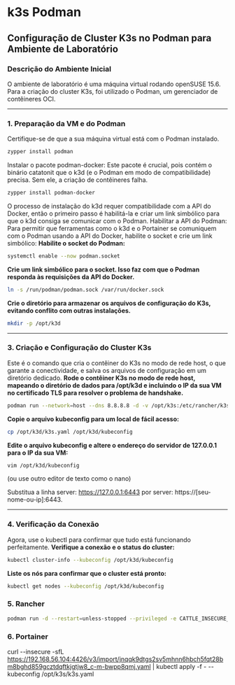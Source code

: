 # k3s Podman

## Configuração de Cluster K3s no Podman para Ambiente de Laboratório

### Descrição do Ambiente Inicial
O ambiente de laboratório é uma máquina virtual rodando openSUSE 15.6. Para a criação do cluster K3s, foi utilizado o Podman, um gerenciador de contêineres OCI.

---

### 1. Preparação da VM e do Podman
Certifique-se de que a sua máquina virtual está com o Podman instalado. 
``` Bash
zypper install podman
```

Instalar o pacote podman-docker: Este pacote é crucial, pois contém o binário catatonit que o k3d (e o Podman em modo de compatibilidade) precisa. Sem ele, a criação de contêineres falha.
``` Bash
zypper install podman-docker
```

O processo de instalação do k3d requer compatibilidade com a API do Docker, então o primeiro passo é habilitá-la e criar um link simbólico para que o k3d consiga se comunicar com o Podman. Habilitar a API do Podman: Para permitir que ferramentas como o k3d e o Portainer se comuniquem com o Podman usando a API do Docker, habilite o socket e crie um link simbólico:
**Habilite o socket do Podman:**
``` Bash
systemctl enable --now podman.socket
```

**Crie um link simbólico para o socket. Isso faz com que o Podman responda às requisições da API do Docker.**
``` Bash
ln -s /run/podman/podman.sock /var/run/docker.sock
```

**Crie o diretório para armazenar os arquivos de configuração do K3s, evitando conflito com outras instalações.**
``` Bash
mkdir -p /opt/k3d
```

---


### 3. Criação e Configuração do Cluster K3s
Este é o comando que cria o contêiner do K3s no modo de rede host, o que garante a conectividade, e salva os arquivos de configuração em um diretório dedicado.
**Rode o contêiner K3s no modo de rede host, mapeando o diretório de dados para /opt/k3d e incluindo o IP da sua VM no certificado TLS para resolver o problema de handshake.**
``` Bash
podman run --network=host --dns 8.8.8.8 -d -v /opt/k3s:/etc/rancher/k3s --privileged --name=k3s-server rancher/k3s:v1.28.1-k3s1 server --tls-san=192.168.56.104
```

**Copie o arquivo kubeconfig para um local de fácil acesso:**
``` Bash
cp /opt/k3d/k3s.yaml /opt/k3d/kubeconfig
````

**Edite o arquivo kubeconfig e altere o endereço do servidor de 127.0.0.1 para o IP da sua VM:**
``` Bash
vim /opt/k3d/kubeconfig
```
(ou use outro editor de texto como o nano)

Substitua a linha server: https://127.0.0.1:6443 por server: https://[seu-nome-ou-ip]:6443.

---

### 4. Verificação da Conexão
Agora, use o kubectl para confirmar que tudo está funcionando perfeitamente.
**Verifique a conexão e o status do cluster:**
``` Bash
kubectl cluster-info --kubeconfig /opt/k3d/kubeconfig
```

**Liste os nós para confirmar que o cluster está pronto:**
``` Bash
kubectl get nodes --kubeconfig /opt/k3d/kubeconfig
```

### 5. Rancher

``` Bash
podman run -d --restart=unless-stopped --privileged -e CATTLE_INSECURE_TRANSPORT=true -p 8026:80 -p 4426:443 -p 6444:6443 -p 9326:9345 -p 8426:8472 -v /opt/rancher26:/var/lib/rancher --name rancher_v2_6 rancher/rancher:v2.6.12
```

### 6. Portainer


curl --insecure -sfL https://192.168.56.104:4426/v3/import/jnqqk9dtgs2sv5mhnn6hbch5fqt28bm8bghd859gcztdqftkjgtjw8_c-m-bwpp8qmj.yaml | kubectl apply -f - --kubeconfig /opt/k3s/k3s.yaml
